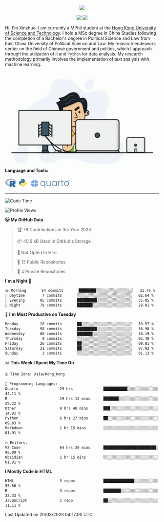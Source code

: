 <div align='center'>
<img src='https://readme-typing-svg.herokuapp.com?font=ubuntu&color=4d3900&center=true&lines=HKUST+Mphil+in+SOSC;Focus+on+China;Code+for+PoliSci'/>
</div>


<p align='center'>
<a href='mailto:carlh.stoner@gmail.com' target='_blank'>
        <img src='https://img.shields.io/badge/Gmail-D14836?style=for-the-badge&logo=gmail&logoColor=white'/></a>
 <a href='https://www.linkedin.com/in/xinzhuo-huang-5161011ba/' target='_blank'>
        <img src='https://img.shields.io/badge/linkedin%20-%230077B5.svg?&style=for-the-badge&logo=linkedin&logoColor=white'/>
    </a>
    </p>
    
Hi, I'm Xinzhuo. I am currently a MPhil student at the [Hong Kong University of Science and Technology](https://sosc.hkust.edu.hk/node/613). I hold a MSc degree in China Studies following the completion of a Bachelor's degree in Political Science and Law from East China University of Political Science and Law. My research endeavors center on the field of Chinese government and politics, which I approach through the utilization of `R` and `Python` for data analysis. My research methodology primarily involves the implementation of text analysis with machine learning.




<img align='right' src="https://github.com/xinzhuohkust/xinzhuohkust/blob/main/programmer.gif" width="590">




**Language and Tools:**  

<code><img height="36" src="https://raw.githubusercontent.com/github/explore/80688e429a7d4ef2fca1e82350fe8e3517d3494d/topics/r/r.png"></code>
<code><img height="36" src="https://raw.githubusercontent.com/github/explore/80688e429a7d4ef2fca1e82350fe8e3517d3494d/topics/python/python.png"></code>
<code><img height="32" src="https://github.com/quarto-dev/quarto-r/blob/main/man/figures/quarto.png"></code>

---
<!--START_SECTION:waka-->
![Code Time](http://img.shields.io/badge/Code%20Time-213%20hrs%2011%20mins-blue)

![Profile Views](http://img.shields.io/badge/Profile%20Views-31-blue)

**🐱 My GitHub Data** 

> 🏆 76 Contributions in the Year 2023
 > 
> 📦 40.9 kB Used in GitHub's Storage 
 > 
> 🚫 Not Opted to Hire
 > 
> 📜 13 Public Repositories 
 > 
> 🔑 4 Private Repositories  
 > 
**I'm a Night 🦉** 

```text
🌞 Morning       84 commits       ████████░░░░░░░░░░░░░░░░░   31.70 % 
🌆 Daytime        7 commits       ░░░░░░░░░░░░░░░░░░░░░░░░░   02.64 % 
🌃 Evening       95 commits       █████████░░░░░░░░░░░░░░░░   35.85 % 
🌙 Night         79 commits       ███████░░░░░░░░░░░░░░░░░░   29.81 % 

```
📅 **I'm Most Productive on Tuesday** 

```text
Monday          28 commits       ██░░░░░░░░░░░░░░░░░░░░░░░   10.57 % 
Tuesday         98 commits       █████████░░░░░░░░░░░░░░░░   36.98 % 
Wednesday       80 commits       ███████░░░░░░░░░░░░░░░░░░   30.19 % 
Thursday         9 commits       ░░░░░░░░░░░░░░░░░░░░░░░░░   03.40 % 
Friday          26 commits       ██░░░░░░░░░░░░░░░░░░░░░░░   09.81 % 
Saturday        21 commits       ██░░░░░░░░░░░░░░░░░░░░░░░   07.92 % 
Sunday           3 commits       ░░░░░░░░░░░░░░░░░░░░░░░░░   01.13 % 

```


📊 **This Week I Spent My Time On** 

```text
⌚︎ Time Zone: Asia/Hong_Kong

💬 Programming Languages: 
Quarto                   29 hrs              ███████████░░░░░░░░░░░░░░   44.11 % 
R                        19 hrs 13 mins      ███████░░░░░░░░░░░░░░░░░░   29.22 % 
Other                    9 hrs 48 mins       ███░░░░░░░░░░░░░░░░░░░░░░   14.92 % 
Python                   6 hrs 27 mins       ██░░░░░░░░░░░░░░░░░░░░░░░   09.83 % 
Markdown                 1 hr 15 mins        ░░░░░░░░░░░░░░░░░░░░░░░░░   01.91 % 

🔥 Editors: 
VS Code                  64 hrs 30 mins      ████████████████████████░   98.09 % 
Obsidian                 1 hr 15 mins        ░░░░░░░░░░░░░░░░░░░░░░░░░   01.91 % 

```

**I Mostly Code in HTML** 

```text
HTML                     5 repos             ██████████████░░░░░░░░░░░   55.56 % 
R                        3 repos             ████████░░░░░░░░░░░░░░░░░   33.33 % 
JavaScript               1 repo              ██░░░░░░░░░░░░░░░░░░░░░░░   11.11 % 

```



 Last Updated on 20/03/2023 04:17:00 UTC
<!--END_SECTION:waka-->
    
    
    
    
    
    
    
    

